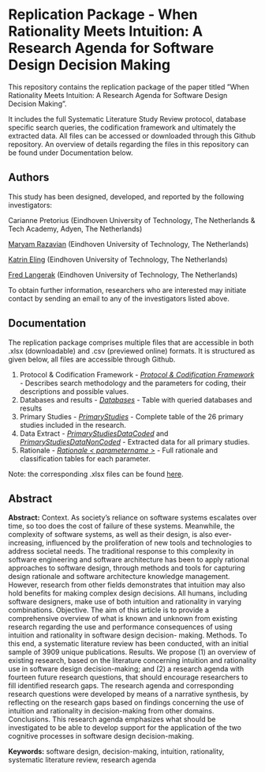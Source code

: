 
# Replication Package - When Rationality Meets Intuition: A Research Agenda for Software Design Decision Making

This repository contains the replication package of the paper titled ”When Rationality Meets Intuition:
A Research Agenda for Software Design Decision Making”. 

It includes the full Systematic Literature Study Review protocol, database specific search queries, the codification framework and ultimately the extracted data. All files can be accessed or downloaded through this Github repository. An overview of details regarding the files in this repository can be found under Documentation below. 


## Authors
This study has been designed, developed, and reported by the following investigators:

Carianne Pretorius (Eindhoven University of Technology, The Netherlands & Tech Academy, Adyen, The Netherlands)

[Maryam Razavian](mailto:m.razavian@tue.nl?subject=ReplicationPackage) (Eindhoven University of Technology, The Netherlands)

[Katrin Eling](mailto:k.eling@tue.nl?subject=ReplicationPackage) (Eindhoven University of Technology, The Netherlands)

[Fred Langerak](mailto:f.langerak@tue.nl?subject=ReplicationPackage)  (Eindhoven University of Technology, The Netherlands)

To obtain further information, researchers who are interested may initiate contact by sending an email to any of the investigators listed above.

## Documentation

The replication package comprises multiple files that are accessible in both .xlsx (downloadable) and .csv (previewed online) formats. It is structured as given below, all files are accessible through Github. 

1.  Protocol & Codification Framework - [_Protocol & Codification Framework_](Protocol&CodificationFramework.pdf) - Describes search methodology and the parameters for coding, their descriptions and possible values.
2. Databases and results - [_Databases_](CSV/Databases.csv) - Table with queried databases and results
3. Primary Studies - [_PrimaryStudies_](CSV/PrimaryStudies.csv) - Complete table of the 26 primary studies included in the research. 
4. Data Extract - [_PrimaryStudiesDataCoded_](CSV/PrimaryStudiesCoded.csv) and [_PrimaryStudiesDataNonCoded_](CSV/PrimaryStudiesNonCoded.csv) - Extracted data for all primary studies.
5. Rationale - [_Rationale < parametername >_](CSV/Rationale) - Full rationale and classification tables for each parameter. 

Note: the corresponding .xlsx files can be found [here](XLSX/).
## Abstract 

**Abstract:** Context. As society’s reliance on software systems escalates over time, so too does the cost
of failure of these systems. Meanwhile, the complexity of software systems, as well as their design, is
also ever-increasing, influenced by the proliferation of new tools and technologies to address societal
needs. The traditional response to this complexity in software engineering and software architecture
has been to apply rational approaches to software design, through methods and tools for capturing
design rationale and software architecture knowledge management. However, research from other fields
demonstrates that intuition may also hold benefits for making complex design decisions. All humans,
including software designers, make use of both intuition and rationality in varying combinations.
Objective. The aim of this article is to provide a comprehensive overview of what is known and
unknown from existing research regarding the use and performance consequences of using intuition and
rationality in software design decision- making.
Methods. To this end, a systematic literature review has been conducted, with an initial sample of
3909 unique publications.
Results. We propose (1) an overview of existing research, based on the literature concerning intuition
and rationality use in software design decision-making; and (2) a research agenda with fourteen future
research questions, that should encourage researchers to fill identified research gaps. The research
agenda and corresponding research questions were developed by means of a narrative synthesis, by
reflecting on the research gaps based on findings concerning the use of intuition and rationality in
decision-making from other domains. Conclusions. This research agenda emphasizes what should be
investigated to be able to develop support for the application of the two cognitive processes in software
design decision-making.

**Keywords:** software design, decision-making, intuition, rationality, systematic literature review, research
agenda

